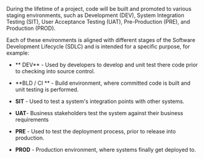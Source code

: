 During the lifetime of a project, code will be built and promoted to various staging environments, such as Development (DEV), System Integration Testing (SIT), User Acceptance Testing (UAT), Pre-Production (PRE), and Production (PROD).



Each of these environments is aligned with different stages of the Software Development Lifecycle (SDLC) and is intended for a specific purpose, for example:

* ** DEV** - Used by developers to develop and unit test there code prior to checking into source control.

* **BLD / CI ** - Build environment, where committed code is built and unit testing is performed.

* **SIT** - Used to test a system's integration points with other systems.

* **UAT**- Business stakeholders test the system against their business requirements

* **PRE** - Used to test the deployment process, prior to release into production.

* **PROD** - Production environment, where systems finally get deployed to.
